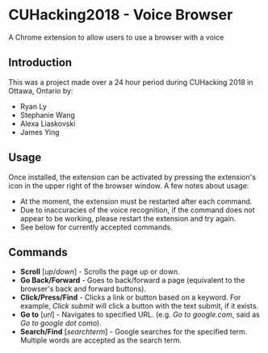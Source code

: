 # CUHacking2018 - Voice Browser
A Chrome extension to allow users to use a browser with a voice

## Introduction
This was a project made over a 24 hour period during CUHacking 2018 in Ottawa, Ontario by:
* Ryan Ly
* Stephanie Wang
* Alexa Liaskovski
* James Ying

## Usage
Once installed, the extension can be activated by pressing the extension's icon in the upper right of the browser window.
A few notes about usage:
* At the moment, the extension must be restarted after each command.
* Due to inaccuracies of the voice recognition, if the command does not appear to be working, please restart the extension and try again.
* See below for currently accepted commands.

## Commands
* **Scroll** [_up_/_down_] - Scrolls the page up or down.
* **Go Back/Forward** - Goes to back/forward a page (equivalent to the browser's back and forward buttons).
* **Click/Press/Find** - Clicks a link or button based on a keyword. For example, _Click submit_ will click a button with the text submit, if it exists.
* **Go to** [_url_] - Navigates to specified URL. (e.g. _Go to google.com_, said as _Go to google dot como_).
* **Search/Find** [_searchterm_] - Google searches for the specified term. Multiple words are accepted as the search term.
